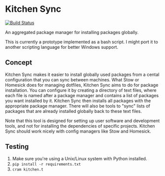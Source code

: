 # Kitchen Sync
[![Build Status](https://travis-ci.org/nickmccurdy/kitchensync.svg?branch=master)](https://travis-ci.org/nickmccurdy/kitchensync)

An aggregated package manager for installing packages globally.

This is currently a prototype implemented as a bash script. I might port it to another scripting language for better Windows support.

## Concept
Kitchen Sync makes it easier to install globally used packages from a cental configuration that you can sync between machines. What Stow or Homesick does for managing dotfiles, Kitchen Sync aims to do for package installation. You can configure it by creating a directory of text files, where each file is named after a package manager and contains a list of packages you want installed by it. Kitchen Sync then installs all packages with the appropriate package manager. There will also be tools to "sync" lists of packages that are already installed globally back to these text files.

Note that this tool is designed for setting up user software and development tools, and not for installing the dependencies of specific projects. Kitchen Sync should work nicely with config managers like Stow and Homesick.

## Testing
1. Make sure you're using a Unix/Linux system with Python installed.
2. `pip install -r requirements.txt`
3. `cram kitchen.t`
